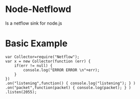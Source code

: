 Node-Netflowd
=============

Is a netflow sink for node.js

Basic Example
=============

    var Collector=require("Netflow");
    var x = new Collector(function (err) {
        if(err != null) {
            console.log("ERROR ERROR \n"+err);
        }
    })
    .on("listening",function() { console.log("listening"); } )
    .on("packet",function(packet) { console.log(packet); } )
    .listen(2055);
